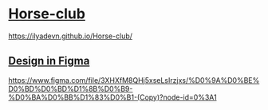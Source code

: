 # [**Horse-club**](https://ilyadevn.github.io/Horse-club/) 
https://ilyadevn.github.io/Horse-club/
## [**Design in Figma**](https://www.figma.com/file/3XHXfM8QHj5xseLsIrzjxs/%D0%9A%D0%BE%D0%BD%D0%BD%D1%8B%D0%B9-%D0%BA%D0%BB%D1%83%D0%B1-(Copy)?node-id=0%3A1)
https://www.figma.com/file/3XHXfM8QHj5xseLsIrzjxs/%D0%9A%D0%BE%D0%BD%D0%BD%D1%8B%D0%B9-%D0%BA%D0%BB%D1%83%D0%B1-(Copy)?node-id=0%3A1
